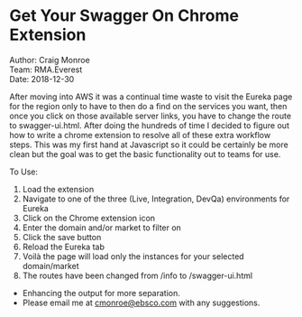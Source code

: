 
# Get Your Swagger On Chrome Extension  
Author: Craig Monroe  
Team: RMA.Everest  
Date: 2018-12-30  
  
 After moving into AWS it was a continual time waste to visit the Eureka page for the region only to have to then do a find on the services you want, then once you click on those available server links, you have to change the route to swagger-ui.html. After doing the hundreds of time I decided to figure out how to write a chrome extension to resolve all of these extra workflow steps. This was my first hand at Javascript so it could be certainly be more clean but the goal was to get the basic functionality out to teams for use.   
   
 To Use:  
 1. Load the extension  
 2. Navigate to one of the three (Live, Integration, DevQa) environments for Eureka 
 3. Click on the Chrome extension icon 
 4. Enter the domain and/or market to filter on
 5. Click the save button
 6. Reload the Eureka tab
 7. Voilà the page will load only the instances for your selected domain/market
 8. The routes have been changed from /info to /swagger-ui.html 


- Enhancing the output for more separation.  
- Please email me at <a href="mailto:cmonroe@ebsco.com">cmonroe@ebsco.com</a> with any suggestions.